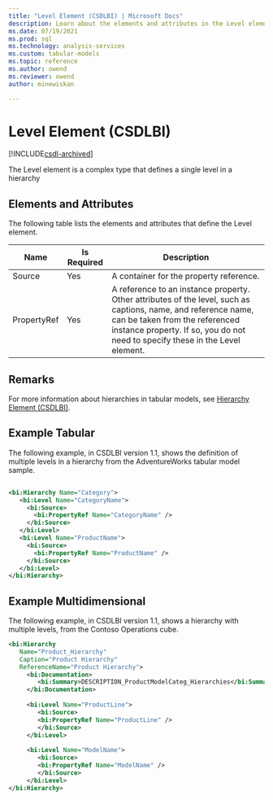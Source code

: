 ```yaml
---
title: "Level Element (CSDLBI) | Microsoft Docs"
description: Learn about the elements and attributes in the Level element, a complex type that defines a single level in a hierarchy.
ms.date: 07/19/2021
ms.prod: sql
ms.technology: analysis-services
ms.custom: tabular-models
ms.topic: reference
ms.author: owend
ms.reviewer: owend
author: minewiskan

---
```

# Level Element (CSDLBI)

[!INCLUDE[csdl-archived](../includes/csdl-archived.md)]

  The Level element is a complex type that defines a single level in a hierarchy  
  
## Elements and Attributes  
 The following table lists the elements and attributes that define the Level element.  
  
|Name|Is Required|Description|  
|----------|-----------------|-----------------|  
|Source|Yes|A container for the property reference.|  
|PropertyRef|Yes|A reference to an instance property. Other attributes of the level, such as captions, name, and reference name, can be taken from the referenced instance property. If so, you do not need to specify these in the Level element.|  
  
## Remarks  
 For more information about hierarchies in tabular models, see [Hierarchy Element &#40;CSDLBI&#41;](hierarchy-element-csdlbi.md).  
  
## Example Tabular 
  
 The following example, in CSDLBI version 1.1, shows the definition of multiple levels in a hierarchy from the AdventureWorks tabular model sample.  
  
```xml   
  
<bi:Hierarchy Name="Category">  
   <bi:Level Name="CategoryName">  
     <bi:Source>  
       <bi:PropertyRef Name="CategoryName" />  
     </bi:Source>  
   </bi:Level>  
   <bi:Level Name="ProductName">  
     <bi:Source>  
       <bi:PropertyRef Name="ProductName" />  
     </bi:Source>  
   </bi:Level>  
</bi:Hierarchy>  
```  
  
## Example Multidimensional  
  
 The following example, in CSDLBI version 1.1, shows a hierarchy with multiple levels, from the Contoso Operations cube.  
  
```xml   
<bi:Hierarchy   
   Name="Product_Hierarchy"   
   Caption="Product Hierarchy"   
   ReferenceName="Product Hierarchy">  
     <bi:Documentation>  
        <bi:Summary>DESCRIPTION_ProductModelCateg_Hierarchies</bi:Summary>  
     </bi:Documentation>  
  
     <bi:Level Name="ProductLine">  
        <bi:Source>  
        <bi:PropertyRef Name="ProductLine" />  
        </bi:Source>  
     </bi:Level>  
  
     <bi:Level Name="ModelName">  
        <bi:Source>  
        <bi:PropertyRef Name="ModelName" />  
        </bi:Source>  
     </bi:Level>  
</bi:Hierarchy>  
```  
